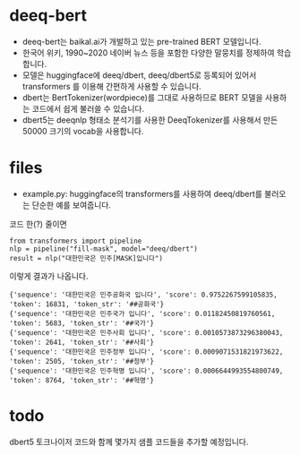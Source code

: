 # deeq-bert

- deeq-bert는 baikal.ai가 개발하고 있는 pre-trained BERT 모델입니다.
- 한국어 위키, 1990~2020 네이버 뉴스 등을 포함한 다양한 말뭉치를 정제하여 학습합니다.
- 모델은 huggingface에 deeq/dbert, deeq/dbert5로 등록되어 있어서 transformers 를 이용해 간편하게 사용할 수 있습니다.
- dbert는 BertTokenizer(wordpiece)를 그대로 사용하므로 BERT 모델을 사용하는 코드에서 쉽게 불러쓸 수 있습니다.
- dbert5는 deeqnlp 형태소 분석기를 사용한 DeeqTokenizer를 사용해서 만든 50000 크기의 vocab을 사용합니다.

# files

- example.py: huggingface의 transformers를 사용하여 deeq/dbert를 불러오는 단순한 예를 보여줍니다.

코드 한(?) 줄이면
```
from transformers import pipeline
nlp = pipeline("fill-mask", model="deeq/dbert")
result = nlp("대한민국은 민주[MASK]입니다")
```
이렇게 결과가 나옵니다.
```
{'sequence': '대한민국은 민주공화국 입니다', 'score': 0.9752267599105835, 'token': 16831, 'token_str': '##공화국'}
{'sequence': '대한민국은 민주국가 입니다', 'score': 0.01182450819760561, 'token': 5683, 'token_str': '##국가'}
{'sequence': '대한민국은 민주사회 입니다', 'score': 0.0010573873296380043, 'token': 2641, 'token_str': '##사회'}
{'sequence': '대한민국은 민주정부 입니다', 'score': 0.0009071531821973622, 'token': 2505, 'token_str': '##정부'}
{'sequence': '대한민국은 민주혁명 입니다', 'score': 0.0006644993554800749, 'token': 8764, 'token_str': '##혁명'}
```

# todo

dbert5 토크나이저 코드와 함께 몇가지 샘플 코드들을 추가할 예정입니다.
